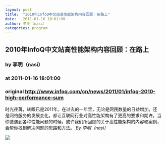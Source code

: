 ```yaml
---
layout: post
title:  "2010年InfoQ中文站高性能架构内容回顾：在路上"
date:   2011-01-16 18:01:00
author: 李明（nasi）
categories: program
---
```


## 2010年InfoQ中文站高性能架构内容回顾：在路上
### by 李明（nasi）
### at 2011-01-16 18:01:00
### original <http://www.infoq.com/cn/news/2011/01/infoq-2010-high-performance-sum>

时光荏苒，转眼已是2011年。在过去的一年里，无论是网民数量的日益增加，还是网络服务的发展变化，都让互联网行业对高性能架构有了更高的要求和期许。当你遭遇到各种性能问题的时候，或许我们所回顾的关于高性能架构的内容和案例，会帮你找到解决问题的思路和方法。 <i>By 李明（nasi）</i><img src="http://www1.feedsky.com/t1/464924567/InfoQChina/feedsky/s.gif?r=http://www.infoq.com/cn/news/2011/01/infoq-2010-high-performance-sum" border="0" height="0" width="0"><p><a href="http://www1.feedsky.com/r/l/feedsky/InfoQChina/464924567/art01.html"><img border="0" ismap src="http://www1.feedsky.com/r/i/feedsky/InfoQChina/464924567/art01.gif"></a></p>